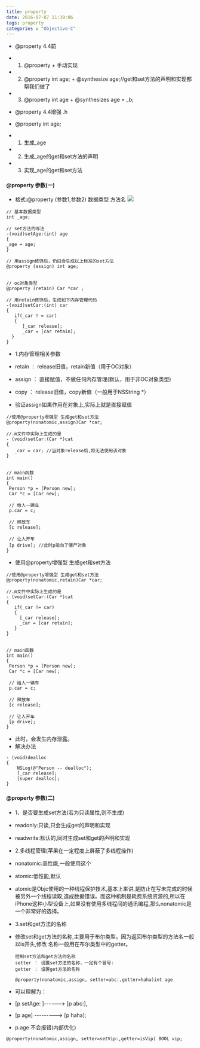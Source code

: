 ```yaml
---
title: property
date: 2016-07-07 11:39:06
tags: property
categories : "Objective-C"
---
```


* @property 4.4前
 * 1) @property + 手动实现
 * 2) @property int age; + @synthesize age;//get和set方法的声明和实现都帮我们做了
 * 3) @property int age + @synthesizes age = _b;

* @property 4.4增强 .h
* @property int age;
 * 1) 生成_age
 * 2) 生成_age的get和set方法的声明
 * 3) 实现_age的get和set方法

#### @property 参数(一)
* 格式:@property (参数1,参数2) 数据类型 方法名
![](/img/10.1.png)

```objc
// 基本数据类型
int _age;

// set方法的写法
-(void)setAge:(int) age
{
_age = age;
}

// 用assign修饰后，仍旧会生成以上标准的set方法
@property (assign) int age;


// oc对象类型
@property (retain) Car *car ;

// 用retain修饰后，生成如下内存管理代码
-(void)setCar:(int) car
{
   if(_car ! = car)
   {
      [_car release];
      _car = [car retain];
  }
}
```

* 1.内存管理相关参数
 * retain ： release旧值，retain新值（用于OC对象）
 * assign ： 直接赋值，不做任何内存管理(默认，用于非OC对象类型)
 * copy   ： release旧值，copy新值（一般用于NSString *）


* 验证assign如果作用在对象上,实际上就是直接赋值

```objc
//使用@property增强型 生成get和set方法
@property(nonatomic,assign)Car *car;

//.m文件中实际上生成的是
- (void)setCar:(Car *)cat
{
   _car = car; //当对象release后,将无法使用该对象
}


// main函数
int main()
{
 Person *p = [Person new];
 Car *c = [Car new];

 // 给人一辆车
 p.car = c;

 // 释放车
 [c release];

 // 让人开车
 [p drive]; //此时p指向了僵尸对象
}
```
* 使用@property增强型 生成get和set方法

```objc
//使用@property增强型 生成get和set方法
@property(nonatomic,retain)Car *car;

//.m文件中实际上生成的是
- (void)setCar:(Car *)cat
{
   if(_car != car)
   {
     [_car release];
     _car = [car retain];
   }
}


// main函数
int main()
{
 Person *p = [Person new];
 Car *c = [Car new];

 // 给人一辆车
 p.car = c;

 // 释放车
 [c release];

 // 让人开车
 [p drive];
}
```
* 此时，会发生内存泄露。
* 解决办法

```objc
- (void)dealloc
{
    NSLog(@"Person -- dealloc");
    [_car release];
    [super dealloc];
}

```

#### @property 参数(二)

* 1、是否要生成set方法(若为只读属性,则不生成)
 * readonly:只读,只会生成get的声明和实现
 * readwrite:默认的,同时生成set和get的声明和实现

* 2.多线程管理(苹果在一定程度上屏蔽了多线程操作)
 * nonatomic:高性能,一般使用这个
 * atomic:低性能,默认

 * atomic是Objc使用的一种线程保护技术,基本上来讲,是防止在写未完成的时候被另外一个线程读取,造成数据错误。而这种机制是耗费系统资源的,所以在iPhone这种小型设备上,如果没有使用多线程间的通讯编程,那么nonatomic是一个非常好的选择。

* 3.set和get方法的名称
 * 修改set和get方法的名称,主要用于布尔类型。因为返回布尔类型的方法名一般以is开头,修改 名称一般用在布尔类型中的getter。

   ```objc
   控制set方法和get方法的名称
   setter ： 设置set方法的名称，一定有个冒号:
   getter ： 设置get方法的名称

   @property(nonatomic,assign, setter=abc:,getter=haha)int age

   ```
* 可以理解为：
 * [p setAge: ]------> [p abc:],
 * [p age] ---------> [p haha];
 * p.age 不会报错(内部优化)

```objc
@property(nonatomic,assign, setter=setVip:,getter=isVip) BOOL vip;
```

